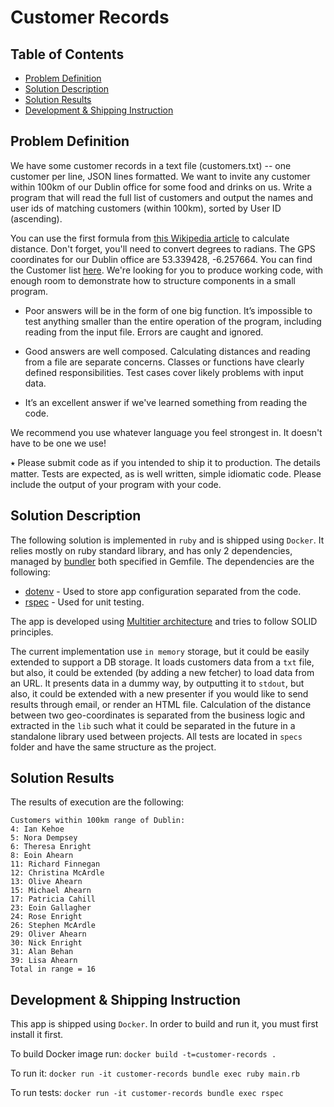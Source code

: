 # Customer Records

## Table of Contents

* [Problem Definition](#Problem-Definition)
* [Solution Description](#Solution-Description)
* [Solution Results](#Solution-Results)
* [Development & Shipping Instruction](#Development-&-Shipping-Instruction)

## Problem Definition

We have some customer records in a text file (customers.txt) -- one customer per line, JSON lines formatted. We want to invite any customer within 100km of our Dublin office for some food and drinks on us. Write a program that will read the full list of customers and output the names and user ids of matching customers (within 100km), sorted by User ID (ascending).

You can use the first formula from [this Wikipedia article](https://en.wikipedia.org/wiki/Great-circle_distance) to calculate distance. Don't forget, you'll need to convert degrees to radians.
The GPS coordinates for our Dublin office are 53.339428, -6.257664.
You can find the Customer list [here](https://s3.amazonaws.com/intercom-take-home-test/customers.txt).
We're looking for you to produce working code, with enough room to demonstrate how to structure components in a small program.

* Poor answers will be in the form of one big function. It’s impossible to test anything smaller than the entire operation of the program, including reading from the input file. Errors are caught and ignored.

* Good answers are well composed. Calculating distances and reading from a file are separate concerns. Classes or functions have clearly defined responsibilities. Test cases cover likely problems with input data.

* It’s an excellent answer if we've learned something from reading the code.

We recommend you use whatever language you feel strongest in. It doesn't have to be one we use!

⭑ Please submit code as if you intended to ship it to production. The details matter. Tests are expected, as is well written, simple idiomatic code. Please include the output of your program with your code.

## Solution Description

The following solution is implemented in `ruby` and is shipped using `Docker`. It relies mostly on ruby standard library, and has only 2 dependencies, managed by [bundler](https://bundler.io/) both specified in Gemfile. The dependencies are the following:

* [dotenv](https://github.com/bkeepers/dotenv) - Used to store app configuration separated from the code.
* [rspec](https://github.com/rspec/rspec) - Used for unit testing.

The app is developed using [Multitier architecture](https://en.wikipedia.org/wiki/Multitier_architecture) and tries to follow SOLID principles. 

The current implementation use `in memory` storage, but it could be easily extended to support a DB storage. It loads customers data from a `txt` file, but also, it could be extended (by adding a new fetcher) to load data from an URL. It presents data in a dummy way, by outputting it to `stdout`, but also, it could be extended with a new presenter if you would like to send results through email, or render an HTML file. Calculation of the distance between two geo-coordinates is separated from the business logic and extracted in the `lib` such what it could be separated in the future in a standalone library used between projects. All tests are located in `specs` folder and have the same structure as the project.

## Solution Results

The results of execution are the following:

```shell
Customers within 100km range of Dublin:
4: Ian Kehoe
5: Nora Dempsey
6: Theresa Enright
8: Eoin Ahearn
11: Richard Finnegan
12: Christina McArdle
13: Olive Ahearn
15: Michael Ahearn
17: Patricia Cahill
23: Eoin Gallagher
24: Rose Enright
26: Stephen McArdle
29: Oliver Ahearn
30: Nick Enright
31: Alan Behan
39: Lisa Ahearn
Total in range = 16
```

## Development & Shipping Instruction

This app is shipped using `Docker`. In order to build and run it, you must first install it first.

To build Docker image run: `docker build -t=customer-records .`

To run it: `docker run -it customer-records bundle exec ruby main.rb`

To run tests: `docker run -it customer-records bundle exec rspec`